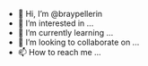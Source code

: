 - 👋 Hi, I’m @braypellerin
- 👀 I’m interested in ...
- 🌱 I’m currently learning ...
- 💞️ I’m looking to collaborate on ...
- 📫 How to reach me ...

<!---
braypellerin/braypellerin is a ✨ special ✨ repository because its `README.md` (this file) appears on your GitHub profile.
You can click the Preview link to take a look at your changes.
--->
